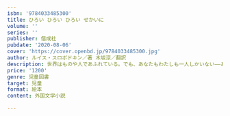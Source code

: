 ```yaml
---
isbn: '9784033485300'
title: ひろい ひろい ひろい せかいに
volume: ''
series: ''
publisher: 偕成社
pubdate: '2020-08-06'
cover: 'https://cover.openbd.jp/9784033485300.jpg'
author: ルイス・スロボドキン／著 木坂涼／翻訳
description: 世界はものや人であふれている。でも、あなたもわたしも一人しかいない——あたたかな絵で伝えるほっこり絵本。
price: '1200'
genre: 児童図書
target: 児童
format: 絵本
content: 外国文学小説

---
```

